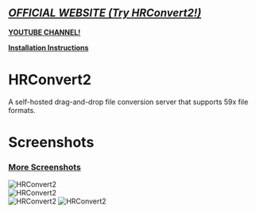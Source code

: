 *[OFFICIAL WEBSITE (Try HRConvert2!)](https://honestrepair.net)*
-----------------------------------------------
**[YOUTUBE CHANNEL!](https://www.youtube.com/playlist?list=PLVbKN4o8V_4OSXI0SGGBMxRvXTZJT3YM_)**

**[Installation Instructions](https://github.com/zelon88/HRConvert2/blob/master/How_To_Install_HRConvert2.txt)**

# HRConvert2
A self-hosted drag-and-drop file conversion server that supports 59x file formats.

# Screenshots
### [More Screenshots](https://github.com/zelon88/HRCloud2/blob/master/Screenshots/More_Screenshots.md)
![HRConvert2](https://raw.githubusercontent.com/zelon88/HRCloud2/master/Screenshots/HRCloud2_3%20-23%20-18_0.png)	
![HRConvert2](https://github.com/zelon88/HRConvert2/blob/master/Screenshots/HRConvert2-1.png)	
![HRConvert2](https://github.com/zelon88/HRConvert2/blob/master/Screenshots/HRConvert2-2.png)
![HRConvert2](https://github.com/zelon88/HRConvert2/blob/master/Screenshots/HRConvert2-3.png)	
